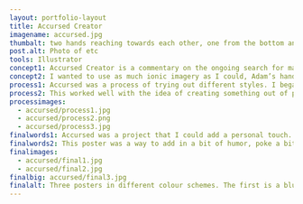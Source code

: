 ```yaml
---
layout: portfolio-layout
title: Accursed Creator
imagename: accursed.jpg
thumbalt: two hands reaching towards each other, one from the bottom and one from the top. the text reads 'accursed creator'
post.alt: Photo of etc
tools: Illustrator
concept1: Accursed Creator is a commentary on the ongoing search for man to create life. It was inspired by a story, whether it be true or not, about a robot that would be fueled by meat.  There was the old school terror of robots taking over the world, doing something devastating, but to elevate it I had to take it a step further then just an AI. A Frankenstein has been defined as something that is pieced together, and really artificial intelligence is just bits and pieces of human consciousness added together.
concept2: I wanted to use as much ionic imagery as I could, Adam’s hand to God, the idea of Frankenstein as the symbol of what would come to pass, how that intelligence felt about being alive and created.  The final touch is that the United States government would host this event. As a country that capitalizes on creation and new technology, who else would want to be the first to know what someone has cooked-or sewn, together?
process1: Accursed was a process of trying out different styles. I began with trying a layered effect, that the hands would be layers and layers thick. After a while, sketch after sketch, it morphed into trying to use shapes to represent different parts of the hand, and then to a style where it was all simple shapes.
process2: This worked well with the idea of creating something out of pieces, and the style of stained glass. I scanned in the illustration, traced it, and created the first version with typography.
processimages:
  - accursed/process1.jpg
  - accursed/process2.png
  - accursed/process3.jpg
finalwords1: Accursed was a project that I could add a personal touch. I’ve read enough Ray Bradbury to know how this competition goes, and enough science fiction to know exactly how that intelligence feels.
finalwords2: This poster was a way to add in a bit of humor, poke a bit of fun at what was going on, and still have something that you’d see around the city.
finalimages:
  - accursed/final1.jpg
  - accursed/final2.jpg
finalbig: accursed/final3.jpg
finalalt: Three posters in different colour schemes. The first is a blue hand reaching to a red hand on a black background. The second is blue hands reaching towards each other on a gray background. The third is a mixture of purple, green and cream colours for both hands on a light grey background.
---
```



